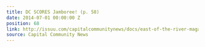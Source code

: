 ```yaml
---
title: DC SCORES Jamboree! (p. 58)
date: 2014-07-01 00:00:00 Z
position: 68
link: http://issuu.com/capitalcommunitynews/docs/east-of-the-river-magazine-july-201_2cc5c74640f144
source: Capital Community News
---
```



